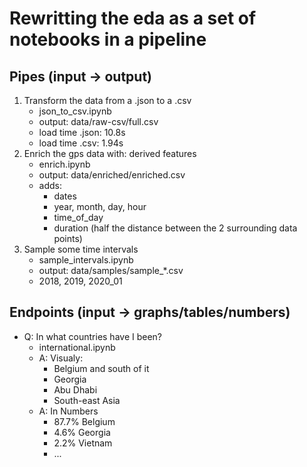 # Rewritting the eda as a set of notebooks in a pipeline

## Pipes (input -> output)

1) Transform the data from a .json to a .csv
    * json_to_csv.ipynb
    * output: data/raw-csv/full.csv
    * load time .json: 10.8s
    * load time .csv: 1.94s
2) Enrich the gps data with: derived features
    * enrich.ipynb
    * output: data/enriched/enriched.csv
    * adds:
        * dates
        * year, month, day, hour
        * time_of_day
        * duration (half the distance between the 2 surrounding data points)
3) Sample some time intervals
    * sample_intervals.ipynb
    * output: data/samples/sample_*.csv
    * 2018, 2019, 2020_01
        
## Endpoints (input -> graphs/tables/numbers)

* Q: In what countries have I been?
    * international.ipynb
    * A: Visualy: 
        * Belgium and south of it
        * Georgia
        * Abu Dhabi
        * South-east Asia
    * A: In Numbers
        * 87.7% Belgium
        * 4.6% Georgia
        * 2.2% Vietnam
        * ...
        